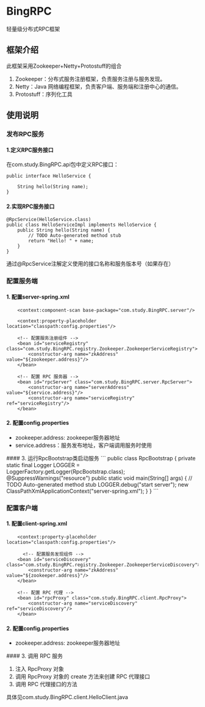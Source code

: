 # BingRPC
轻量级分布式RPC框架

## 框架介绍
此框架采用Zookeeper+Netty+Protostuff的组合
<ol>
<li>Zookeeper：分布式服务注册框架，负责服务注册与服务发现。</li>
<li>Netty：Java 网络编程框架，负责客户端、服务端和注册中心的通信。</li>
<li>Protostuff：序列化工具</li>
</ol>

## 使用说明
### 发布RPC服务 
#### 1.定义RPC服务接口
在com.study.BingRPC.api包中定义RPC接口：  
```
public interface HelloService {
	
	String hello(String name);
}
```

#### 2.实现RPC服务接口
```
@RpcService(HelloService.class)
public class HelloServiceImpl implements HelloService {
	public String hello(String name) {
		// TODO Auto-generated method stub
		return "Hello! " + name;
	}
}
```  
通过@RpcService注解定义使用的接口名称和服务版本号（如果存在）  

### 配置服务端
####  1.  配置server-spring.xml
```
    <context:component-scan base-package="com.study.BingRPC.server"/>

    <context:property-placeholder location="classpath:config.properties"/>

    <!-- 配置服务注册组件 -->
    <bean id="serviceRegistry" class="com.study.BingRPC.registry.Zookeeper.ZookeeperServiceRegistry">
        <constructor-arg name="zkAddress" value="${zookeeper.address}"/>
    </bean>

    <!-- 配置 RPC 服务器 -->
    <bean id="rpcServer" class="com.study.BingRPC.server.RpcServer">
        <constructor-arg name="serverAddress" value="${service.address}"/>
        <constructor-arg name="serviceRegistry" ref="serviceRegistry"/>
    </bean>
```
####  2.  配置config.properties
<ul>
<li>zookeeper.address: zookeeper服务器地址</li>
<li>service.address：服务发布地址，客户端调用服务时使用</li>
</ul>
####  3.  运行RpcBootstrap类启动服务
```
public class RpcBootstrap {
	private static final Logger LOGGER = LoggerFactory.getLogger(RpcBootstrap.class);
	@SuppressWarnings("resource")
	public static void main(String[] args) {
		// TODO Auto-generated method stub
		LOGGER.debug("start server");
		new ClassPathXmlApplicationContext("server-spring.xml");
	}
}
```

### 配置客户端
####  1.  配置client-spring.xml
```
    <context:property-placeholder location="classpath:config.properties"/>
	
	  <!-- 配置服务发现组件 -->
    <bean id="serviceDiscovery" class="com.study.BingRPC.registry.Zookeeper.ZookeeperServiceDiscovery">
        <constructor-arg name="zkAddress" value="${zookeeper.address}"/>
    </bean>

    <!-- 配置 RPC 代理 -->
    <bean id="rpcProxy" class="com.study.BingRPC.client.RpcProxy">
        <constructor-arg name="serviceDiscovery" ref="serviceDiscovery"/>
    </bean>
```
####  2.  配置config.properties
<ul>
<li>zookeeper.address: zookeeper服务器地址</li>
</ul>  
####  3.  调用 RPC 服务
<ol>
<li>注入 RpcProxy 对象</li>
<li>调用 RpcProxy 对象的 create 方法来创建 RPC 代理接口</li>
<li>调用 RPC 代理接口的方法</li>
</ol>  
具体见com.study.BingRPC.client.HelloClient.java
